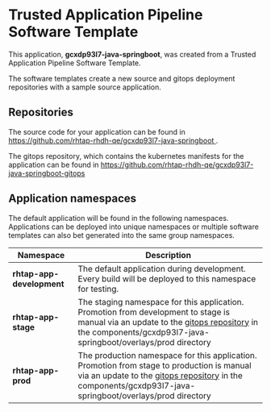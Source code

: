 # Trusted Application Pipeline Software Template

This application, **gcxdp93l7-java-springboot**, was created from a Trusted Application Pipeline Software Template.

The software templates create a new source and gitops deployment repositories with a sample source application. 

## Repositories

The source code for your application can be found in [https://github.com/rhtap-rhdh-qe/gcxdp93l7-java-springboot ](https://github.com/rhtap-rhdh-qe/gcxdp93l7-java-springboot ).
 
The gitops repository, which contains the kubernetes manifests for the application can be found in 
[https://github.com/rhtap-rhdh-qe/gcxdp93l7-java-springboot-gitops ](https://github.com/rhtap-rhdh-qe/gcxdp93l7-java-springboot-gitops ) 

## Application namespaces 

The default application will be found in the following namespaces. Applications can be deployed into unique namespaces or multiple software templates can also bet generated into the same group namespaces.  

|  Namespace   |  Description   |  
| -------- | -------- |   
| **rhtap-app-development** | The default application during development. Every build will be deployed to this namespace for testing. | 
| **rhtap-app-stage** | The staging namespace for this application. Promotion from development to stage is manual via an update to the [gitops repository](https://github.com/rhtap-rhdh-qe/gcxdp93l7-java-springboot-gitops ) in the components/gcxdp93l7-java-springboot/overlays/prod directory |  
| **rhtap-app-prod** | The production namespace for this application. Promotion from stage to production is manual via an update to the [gitops repository](https://github.com/rhtap-rhdh-qe/gcxdp93l7-java-springboot-gitops ) in the components/gcxdp93l7-java-springboot/overlays/prod directory | 